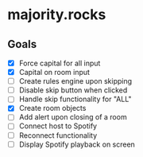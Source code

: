 # majority.rocks

## Goals
- [x] Force capital for all input
- [x] Capital on room input
- [ ] Create rules engine upon skipping
- [ ] Disable skip button when clicked
- [ ] Handle skip functionality for "ALL"
- [x] Create room objects
- [ ] Add alert upon closing of a room
- [ ] Connect host to Spotify
- [ ] Reconnect functionality
- [ ] Display Spotify playback on screen